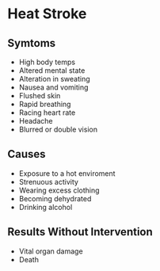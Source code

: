 <h1>Heat Stroke</h1>

<h2>Symtoms</h2>

- High body temps
- Altered mental state
- Alteration in sweating
- Nausea and vomiting
- Flushed skin
- Rapid breathing
- Racing heart rate
- Headache
- Blurred or double vision

<h2>Causes</h2>

- Exposure to a hot enviroment
- Strenuous activity
- Wearing excess clothing
- Becoming dehydrated
- Drinking alcohol

<h2>Results Without Intervention</h2>

- Vital organ damage
- Death